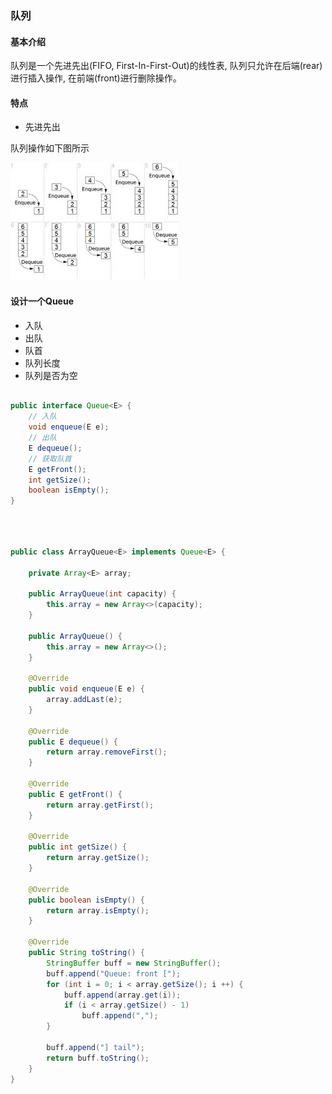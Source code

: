 ### 队列

#### 基本介绍
队列是一个先进先出(FIFO, First-In-First-Out)的线性表, 队列只允许在后端(rear)进行插入操作, 在前端(front)进行删除操作。

#### 特点
  * 先进先出

队列操作如下图所示

![avatar](https://github.com/basebase/img_server/blob/master/common/queue01.jpeg?raw=true)



#### 设计一个Queue
  * 入队
  * 出队
  * 队首
  * 队列长度
  * 队列是否为空


```java

public interface Queue<E> {
    // 入队
    void enqueue(E e);
    // 出队
    E dequeue();
    // 获取队首
    E getFront();
    int getSize();
    boolean isEmpty();
}
```


```java



public class ArrayQueue<E> implements Queue<E> {

    private Array<E> array;

    public ArrayQueue(int capacity) {
        this.array = new Array<>(capacity);
    }

    public ArrayQueue() {
        this.array = new Array<>();
    }

    @Override
    public void enqueue(E e) {
        array.addLast(e);
    }

    @Override
    public E dequeue() {
        return array.removeFirst();
    }

    @Override
    public E getFront() {
        return array.getFirst();
    }

    @Override
    public int getSize() {
        return array.getSize();
    }

    @Override
    public boolean isEmpty() {
        return array.isEmpty();
    }

    @Override
    public String toString() {
        StringBuffer buff = new StringBuffer();
        buff.append("Queue: front [");
        for (int i = 0; i < array.getSize(); i ++) {
            buff.append(array.get(i));
            if (i < array.getSize() - 1)
                buff.append(",");
        }

        buff.append("] tail");
        return buff.toString();
    }
}
```
